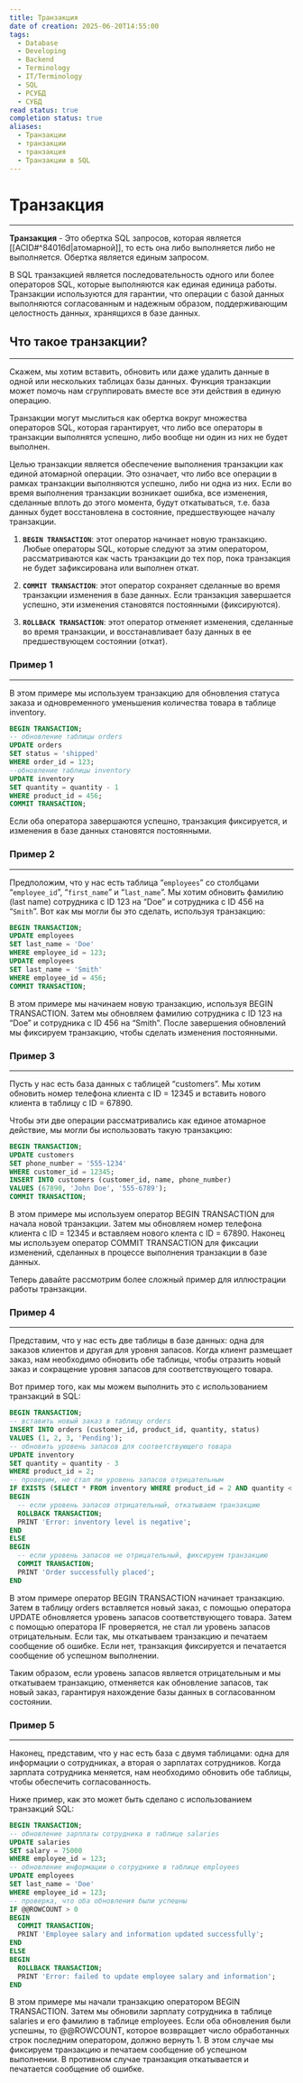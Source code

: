 ```yaml
---
title: Транзакция
date of creation: 2025-06-20T14:55:00
tags:
  - Database
  - Developing
  - Backend
  - Terminology
  - IT/Terminology
  - SQL
  - РСУБД
  - СУБД
read status: true
completion status: true
aliases:
  - Транзакции
  - транзакции
  - транзакция
  - Транзакции в SQL
---
```

# Транзакция
---

**Транзакция** - Это обертка SQL запросов, которая является [[ACID#^84016d|атомарной]], то есть она либо выполняется либо не выполняется. Обертка является единым запросом.

В SQL транзакцией является последовательность одного или более операторов SQL, которые выполняются как единая единица работы. Транзакции используются для гарантии, что операции с базой данных выполняются согласованным и надежным образом, поддерживающим целостность данных, хранящихся в базе данных.


## Что такое транзакции?
---

Скажем, мы хотим вставить, обновить или даже удалить данные в одной или нескольких таблицах базы данных. Функция транзакции может помочь нам сгруппировать вместе все эти действия в единую операцию.

Транзакции могут мыслиться как обертка вокруг множества операторов SQL, которая гарантирует, что либо все операторы в транзакции выполнятся успешно, либо вообще ни один из них не будет выполнен.

Целью транзакции является обеспечение выполнения транзакции как единой атомарной операции. Это означает, что либо все операции в рамках транзакции выполняются успешно, либо ни одна из них. Если во время выполнения транзакции возникает ошибка, все изменения, сделанные вплоть до этого момента, будут откатываться, т.е. база данных будет восстановлена в состояние, предшествующее началу транзакции.


1. **`BEGIN TRANSACTION`**: этот оператор начинает новую транзакцию. Любые операторы SQL, которые следуют за этим оператором, рассматриваются как часть транзакции до тех пор, пока транзакция не будет зафиксирована или выполнен откат.
  
2. **`COMMIT TRANSACTION`**: этот оператор сохраняет сделанные во время транзакции изменения в базе данных. Если транзакция завершается успешно, эти изменения становятся постоянными (фиксируются).
  
3. **`ROLLBACK TRANSACTION`**: этот оператор отменяет изменения, сделанные во время транзакции, и восстанавливает базу данных в ее предшествующем состоянии (откат).


### Пример 1
---

В этом примере мы используем транзакцию для обновления статуса заказа и одновременного уменьшения количества товара в таблице inventory.

```sql
BEGIN TRANSACTION;
-- обновление таблицы orders
UPDATE orders 
SET status = 'shipped' 
WHERE order_id = 123;
--обновление таблицы inventory
UPDATE inventory 
SET quantity = quantity - 1 
WHERE product_id = 456;
COMMIT TRANSACTION;
```
Если оба оператора завершаются успешно, транзакция фиксируется, и изменения в базе данных становятся постоянными.


### Пример 2
---

Предположим, что у нас есть таблица “`employees`” со столбцами “`employee_id`”, “`first_name`” и “`last_name`”. Мы хотим обновить фамилию (last name) сотрудника с ID 123 на “Doe” и сотрудника с ID 456 на “`Smith`”. Вот как мы могли бы это сделать, используя транзакцию:

```sql
BEGIN TRANSACTION;
UPDATE employees
SET last_name = 'Doe'
WHERE employee_id = 123;
UPDATE employees
SET last_name = 'Smith'
WHERE employee_id = 456;
COMMIT TRANSACTION;
```

В этом примере мы начинаем новую транзакцию, используя BEGIN TRANSACTION. Затем мы обновляем фамилию сотрудника с ID 123 на “Doe” и сотрудника с ID 456 на “Smith”. После завершения обновлений мы фиксируем транзакцию, чтобы сделать изменения постоянными.


### Пример 3
---

Пусть у нас есть база данных с таблицей “customers”. Мы хотим обновить номер телефона клиента с ID = 12345 и вставить нового клиента в таблицу с ID = 67890.

Чтобы эти две операции рассматривались как единое атомарное действие, мы могли бы использовать такую транзакцию:

```sql
BEGIN TRANSACTION;
UPDATE customers
SET phone_number = '555-1234'
WHERE customer_id = 12345;
INSERT INTO customers (customer_id, name, phone_number)
VALUES (67890, 'John Doe', '555-6789');
COMMIT TRANSACTION;
```

В этом примере мы используем оператор BEGIN TRANSACTION для начала новой транзакции. Затем мы обновляем номер телефона клиента с ID = 12345 и вставляем нового клента с ID = 67890. Наконец мы используем оператор COMMIT TRANSACTION для фиксации изменений, сделанных в процессе выполнения транзакции в базе данных.

Теперь давайте рассмотрим более сложный пример для иллюстрации работы транзакции.


### Пример 4
---

Представим, что у нас есть две таблицы в базе данных: одна для заказов клиентов и другая для уровня запасов. Когда клиент размещает заказ, нам необходимо обновить обе таблицы, чтобы отразить новый заказ и сокращение уровня запасов для соответствующего товара.  
  
Вот пример того, как мы можем выполнить это с использованием транзакций в SQL:

```sql
BEGIN TRANSACTION;
-- вставить новый заказ в таблицу orders
INSERT INTO orders (customer_id, product_id, quantity, status)
VALUES (1, 2, 3, 'Pending');
-- обновить уровень запасов для соответствующего товара
UPDATE inventory
SET quantity = quantity - 3
WHERE product_id = 2;
-- проверим, не стал ли уровень запасов отрицательным
IF EXISTS (SELECT * FROM inventory WHERE product_id = 2 AND quantity < 0)
BEGIN
  -- если уровень запасов отрицательный, откатываем транзакцию
  ROLLBACK TRANSACTION;
  PRINT 'Error: inventory level is negative';
END
ELSE
BEGIN
  -- если уровень запасов не отрицательный, фиксируем транзакцию
  COMMIT TRANSACTION;
  PRINT 'Order successfully placed';
END
```
В этом примере оператор BEGIN TRANSACTION начинает транзакцию. Затем в таблицу orders вставляется новый заказ, с помощью оператора UPDATE обновляется уровень запасов соответствующего товара. Затем с помощью оператора IF проверяется, не стал ли уровень запасов отрицательным. Если так, мы откатываем транзакцию и печатаем сообщение об ошибке. Если нет, транзакция фиксируется и печатается сообщение об успешном выполнении.  
  
Таким образом, если уровень запасов является отрицательным и мы откатываем транзакцию, отменяется как обновление запасов, так новый заказ, гарантируя нахождение базы данных в согласованном состоянии.


### Пример 5
---

Наконец, представим, что у нас есть база с двумя таблицами: одна для информации о сотрудниках, а вторая о зарплатах сотрудников. Когда зарплата сотрудника меняется, нам необходимо обновить обе таблицы, чтобы обеспечить согласованность.  
  
Ниже пример, как это может быть сделано с использованием транзакций SQL:

```sql
BEGIN TRANSACTION;
-- обновление зарплаты сотрудника в таблице salaries
UPDATE salaries
SET salary = 75000
WHERE employee_id = 123;
-- обновление информации о сотруднике в таблице employees
UPDATE employees
SET last_name = 'Doe'
WHERE employee_id = 123;
-- проверка, что оба обновления были успешны
IF @@ROWCOUNT > 0
BEGIN
  COMMIT TRANSACTION;
  PRINT 'Employee salary and information updated successfully';
END
ELSE
BEGIN
  ROLLBACK TRANSACTION;
  PRINT 'Error: failed to update employee salary and information';
END
```

В этом примере мы начали транзакцию оператором BEGIN TRANSACTION. Затем мы обновили зарплату сотрудника в таблице salaries и его фамилию в таблице employees. Если оба обновления были успешны, то @@ROWCOUNT, которое возвращает число обработанных строк последним оператором, должно вернуть 1. В этом случае мы фиксируем транзакцию и печатаем сообщение об успешном выполнении. В противном случае транзакция откатывается и печатается сообщение об ошибке.
